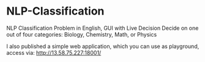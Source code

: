 # NLP-Classification
NLP Classification Problem in English, GUI with Live Decision
Decide on one out of four categories: Biology, Chemistry, Math, or Physics

I also published a simple web application, which you can use as playground, access via: http://13.58.75.227:18001/
